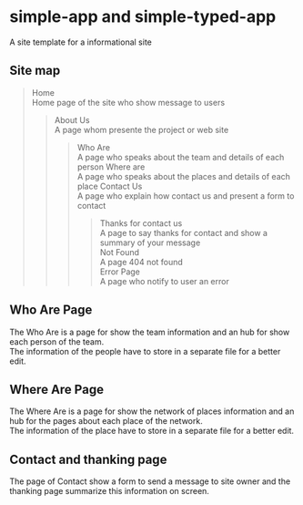 simple-app and simple-typed-app
===============================

A site template for a informational site 

## Site map
> Home  
Home page of the site who show message to users
>> About Us  
A page whom presente the project or web site  
>>> Who Are  
A page who speaks about the team and details of each person
>>> Where are  
A page who speaks about the places and details of each place
>>> Contact Us  
A page who explain how contact us and present a form to contact  
>>>> Thanks for contact us  
A page to say thanks for contact and show a summary of your message  
>> Not Found  
A page 404 not found  
>> Error Page  
A page who notify to user an error  

## Who Are Page  
The Who Are is a page for show the team information and an hub for show each person of the team.  
The information of the people have to store in a separate file for a better edit.  

## Where Are Page  
The Where Are is a page for show the network of places information and an hub for the pages about each place of the network.  
The information of the place have to store in a separate file for a better edit.  

## Contact and thanking page
The page of Contact show a form to send a message to site owner and the thanking page summarize this information on screen.  

